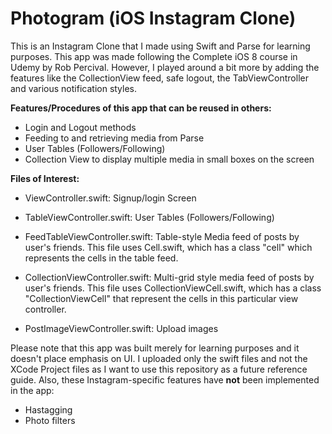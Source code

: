 # Photogram (iOS Instagram Clone)

This is an Instagram Clone that I made using Swift and Parse for learning purposes. This app was made following the Complete iOS 8 course in Udemy by Rob Percival. However, I played around a bit more by adding the features like the CollectionView feed, safe logout, the TabViewController and various notification styles.

**Features/Procedures of this app that can be reused in others:**
- Login and Logout methods
- Feeding to and retrieving media from Parse
- User Tables (Followers/Following)
- Collection View to display multiple media in small boxes on the screen

**Files of Interest:**
- ViewController.swift: Signup/login Screen

- TableViewController.swift: User Tables (Followers/Following)

- FeedTableViewController.swift: Table-style Media feed of posts by user's friends. This file uses Cell.swift, which has a class "cell" which represents the cells in the table feed.

- CollectionViewController.swift: Multi-grid style media feed of posts by user's friends. This file uses CollectionViewCell.swift, which has a class "CollectionViewCell" that represent the cells in this particular view controller.

- PostImageViewController.swift: Upload images

Please note that this app was built merely for learning purposes and it doesn't place emphasis on UI. I uploaded only the swift files and not the XCode Project files as I want to use this repository as a future reference guide. Also, these Instagram-specific features have **not** been implemented in the app:
- Hastagging
- Photo filters



